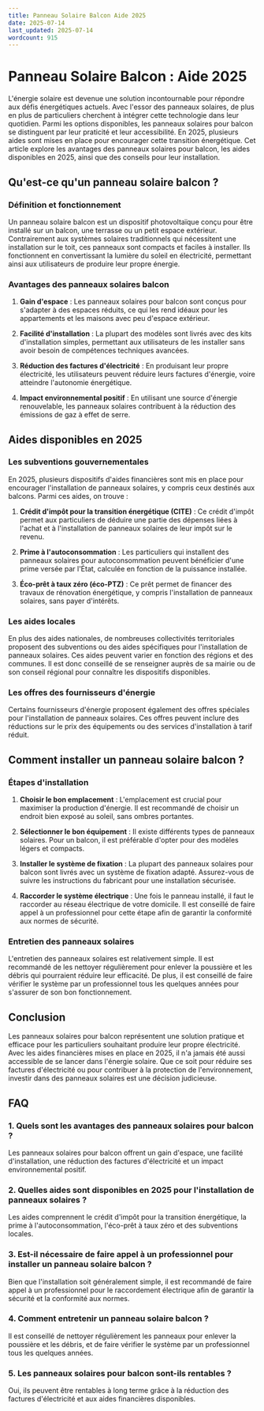 ```yaml
---
title: Panneau Solaire Balcon Aide 2025
date: 2025-07-14
last_updated: 2025-07-14
wordcount: 915
---
```


# Panneau Solaire Balcon : Aide 2025

L'énergie solaire est devenue une solution incontournable pour répondre aux défis énergétiques actuels. Avec l'essor des panneaux solaires, de plus en plus de particuliers cherchent à intégrer cette technologie dans leur quotidien. Parmi les options disponibles, les panneaux solaires pour balcon se distinguent par leur praticité et leur accessibilité. En 2025, plusieurs aides sont mises en place pour encourager cette transition énergétique. Cet article explore les avantages des panneaux solaires pour balcon, les aides disponibles en 2025, ainsi que des conseils pour leur installation.

## Qu'est-ce qu'un panneau solaire balcon ?

### Définition et fonctionnement

Un panneau solaire balcon est un dispositif photovoltaïque conçu pour être installé sur un balcon, une terrasse ou un petit espace extérieur. Contrairement aux systèmes solaires traditionnels qui nécessitent une installation sur le toit, ces panneaux sont compacts et faciles à installer. Ils fonctionnent en convertissant la lumière du soleil en électricité, permettant ainsi aux utilisateurs de produire leur propre énergie.

### Avantages des panneaux solaires balcon

1. **Gain d'espace** : Les panneaux solaires pour balcon sont conçus pour s'adapter à des espaces réduits, ce qui les rend idéaux pour les appartements et les maisons avec peu d'espace extérieur.
   
2. **Facilité d'installation** : La plupart des modèles sont livrés avec des kits d'installation simples, permettant aux utilisateurs de les installer sans avoir besoin de compétences techniques avancées.

3. **Réduction des factures d'électricité** : En produisant leur propre électricité, les utilisateurs peuvent réduire leurs factures d'énergie, voire atteindre l'autonomie énergétique.

4. **Impact environnemental positif** : En utilisant une source d'énergie renouvelable, les panneaux solaires contribuent à la réduction des émissions de gaz à effet de serre.

## Aides disponibles en 2025

### Les subventions gouvernementales

En 2025, plusieurs dispositifs d'aides financières sont mis en place pour encourager l'installation de panneaux solaires, y compris ceux destinés aux balcons. Parmi ces aides, on trouve :

1. **Crédit d'impôt pour la transition énergétique (CITE)** : Ce crédit d'impôt permet aux particuliers de déduire une partie des dépenses liées à l'achat et à l'installation de panneaux solaires de leur impôt sur le revenu.

2. **Prime à l'autoconsommation** : Les particuliers qui installent des panneaux solaires pour autoconsommation peuvent bénéficier d'une prime versée par l'État, calculée en fonction de la puissance installée.

3. **Éco-prêt à taux zéro (éco-PTZ)** : Ce prêt permet de financer des travaux de rénovation énergétique, y compris l'installation de panneaux solaires, sans payer d'intérêts.

### Les aides locales

En plus des aides nationales, de nombreuses collectivités territoriales proposent des subventions ou des aides spécifiques pour l'installation de panneaux solaires. Ces aides peuvent varier en fonction des régions et des communes. Il est donc conseillé de se renseigner auprès de sa mairie ou de son conseil régional pour connaître les dispositifs disponibles.

### Les offres des fournisseurs d'énergie

Certains fournisseurs d'énergie proposent également des offres spéciales pour l'installation de panneaux solaires. Ces offres peuvent inclure des réductions sur le prix des équipements ou des services d'installation à tarif réduit.

## Comment installer un panneau solaire balcon ?

### Étapes d'installation

1. **Choisir le bon emplacement** : L'emplacement est crucial pour maximiser la production d'énergie. Il est recommandé de choisir un endroit bien exposé au soleil, sans ombres portantes.

2. **Sélectionner le bon équipement** : Il existe différents types de panneaux solaires. Pour un balcon, il est préférable d'opter pour des modèles légers et compacts.

3. **Installer le système de fixation** : La plupart des panneaux solaires pour balcon sont livrés avec un système de fixation adapté. Assurez-vous de suivre les instructions du fabricant pour une installation sécurisée.

4. **Raccorder le système électrique** : Une fois le panneau installé, il faut le raccorder au réseau électrique de votre domicile. Il est conseillé de faire appel à un professionnel pour cette étape afin de garantir la conformité aux normes de sécurité.

### Entretien des panneaux solaires

L'entretien des panneaux solaires est relativement simple. Il est recommandé de les nettoyer régulièrement pour enlever la poussière et les débris qui pourraient réduire leur efficacité. De plus, il est conseillé de faire vérifier le système par un professionnel tous les quelques années pour s'assurer de son bon fonctionnement.

## Conclusion

Les panneaux solaires pour balcon représentent une solution pratique et efficace pour les particuliers souhaitant produire leur propre électricité. Avec les aides financières mises en place en 2025, il n'a jamais été aussi accessible de se lancer dans l'énergie solaire. Que ce soit pour réduire ses factures d'électricité ou pour contribuer à la protection de l'environnement, investir dans des panneaux solaires est une décision judicieuse.

## FAQ

### 1. Quels sont les avantages des panneaux solaires pour balcon ?

Les panneaux solaires pour balcon offrent un gain d'espace, une facilité d'installation, une réduction des factures d'électricité et un impact environnemental positif.

### 2. Quelles aides sont disponibles en 2025 pour l'installation de panneaux solaires ?

Les aides comprennent le crédit d'impôt pour la transition énergétique, la prime à l'autoconsommation, l'éco-prêt à taux zéro et des subventions locales.

### 3. Est-il nécessaire de faire appel à un professionnel pour installer un panneau solaire balcon ?

Bien que l'installation soit généralement simple, il est recommandé de faire appel à un professionnel pour le raccordement électrique afin de garantir la sécurité et la conformité aux normes.

### 4. Comment entretenir un panneau solaire balcon ?

Il est conseillé de nettoyer régulièrement les panneaux pour enlever la poussière et les débris, et de faire vérifier le système par un professionnel tous les quelques années.

### 5. Les panneaux solaires pour balcon sont-ils rentables ?

Oui, ils peuvent être rentables à long terme grâce à la réduction des factures d'électricité et aux aides financières disponibles.